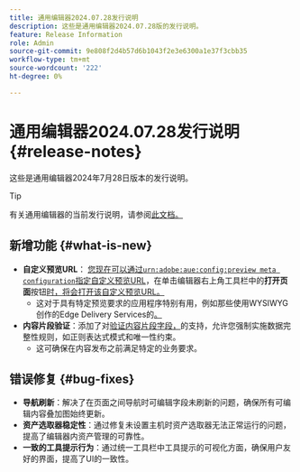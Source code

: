 ```yaml
---
title: 通用编辑器2024.07.28发行说明
description: 这些是通用编辑器2024.07.28版的发行说明。
feature: Release Information
role: Admin
source-git-commit: 9e808f2d4b57d6b1043f2e3e6300a1e37f3cbb35
workflow-type: tm+mt
source-wordcount: '222'
ht-degree: 0%

---
```



# 通用编辑器2024.07.28发行说明 {#release-notes}

这些是通用编辑器2024年7月28日版本的发行说明。

>[!TIP]
>
>有关通用编辑器的当前发行说明，请参阅[此文档。](/help/release-notes/universal-editor/current.md)

## 新增功能 {#what-is-new}

* **自定义预览URL**： [您现在可以通过`urn:adobe:aue:config:preview meta configuration`指定自定义预览URL](/help/implementing/universal-editor/customizing.md#custom-preview-urls)，在单击编辑器右上角工具栏中的&#x200B;**打开页面**&#x200B;按钮[时，将会打开该自定义预览URL。](/help/sites-cloud/authoring/universal-editor/navigation.md#universal-editor-toolbar)
   * 这对于具有特定预览要求的应用程序特别有用，例如那些使用WYSIWYG创作的Edge Delivery Services的[。](/help/edge/wysiwyg-authoring/authoring.md)
* **内容片段验证**：添加了对[验证内容片段字段，](/help/assets/content-fragments/content-fragments-models.md#validation)的支持，允许您强制实施数据完整性规则，如正则表达式模式和唯一性约束。
   * 这可确保在内容发布之前满足特定的业务要求。

## 错误修复 {#bug-fixes}

* **导航刷新**：解决了在页面之间导航时可编辑字段未刷新的问题，确保所有可编辑内容叠加图始终更新。
* **资产选取器稳定性**：通过修复未设置主机时资产选取器无法正常运行的问题，提高了编辑器内资产管理的可靠性。
* **一致的工具提示行为**：通过统一工具栏中工具提示的可视化方面，确保用户友好的界面，提高了UI的一致性。

